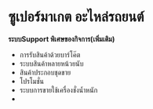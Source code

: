 # ซูเปอร์มาเกต อะไหล่รถยนต์

**ระบบSupport พิเศษของกิจการ(เพิ่มเติม)**

  * การรับสินค้าด้วยบาร์โค๊ต
  * ระบบสินค้าหลายหน้วยนับ
  * สินค้าประกอบชุดขาย
  * โปรโมชั่น
  * ระบบการขายใช้เครื่องชั่งน้ำหนัก
  * 

